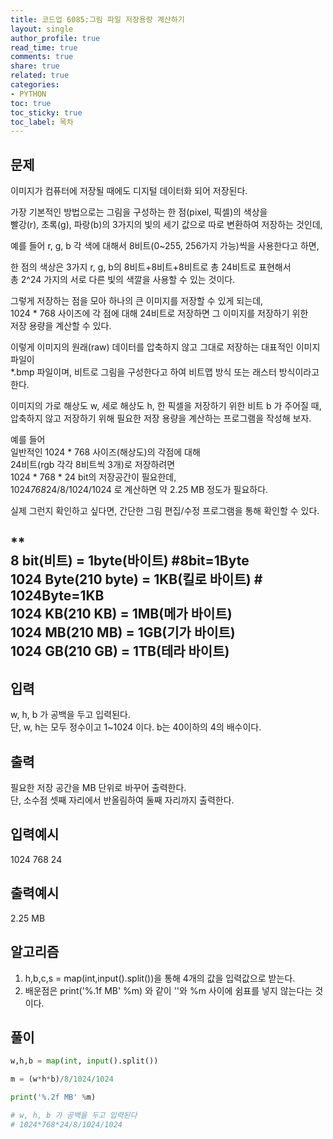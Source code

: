 ```yaml
---
title: 코드업 6085:그림 파일 저장용량 계산하기
layout: single
author_profile: true
read_time: true
comments: true
share: true
related: true
categories:
- PYTHON
toc: true
toc_sticky: true
toc_label: 목차
---
```


## 문제 
이미지가 컴퓨터에 저장될 때에도 디지털 데이터화 되어 저장된다.<br>

가장 기본적인 방법으로는 그림을 구성하는 한 점(pixel, 픽셀)의 색상을<br>
빨강(r), 초록(g), 파랑(b)의 3가지의 빛의 세기 값으로 따로 변환하여 저장하는 것인데,<br>

예를 들어 r, g, b 각 색에 대해서 8비트(0~255, 256가지 가능)씩을 사용한다고 하면,<br>

한 점의 색상은 3가지 r, g, b의 8비트+8비트+8비트로 총 24비트로 표현해서<br>
총 2^24 가지의 서로 다른 빛의 색깔을 사용할 수 있는 것이다.<br>

그렇게 저장하는 점을 모아 하나의 큰 이미지를 저장할 수 있게 되는데,<br>
1024 * 768 사이즈에 각 점에 대해 24비트로 저장하면 그 이미지를 저장하기 위한<br>
저장 용량을 계산할 수 있다.<br>

이렇게 이미지의 원래(raw) 데이터를 압축하지 않고 그대로 저장하는 대표적인 이미지 파일이<br>
*.bmp 파일이며, 비트로 그림을 구성한다고 하여 비트맵 방식 또는 래스터 방식이라고 한다.<br>

이미지의 가로 해상도 w, 세로 해상도 h, 한 픽셀을 저장하기 위한 비트 b 가 주어질 때,<br>
압축하지 않고 저장하기 위해 필요한 저장 용량을 계산하는 프로그램을 작성해 보자.<br>

예를 들어<br>
일반적인 1024 * 768 사이즈(해상도)의 각점에 대해<br>
24비트(rgb 각각 8비트씩 3개)로 저장하려면<br>
1024 * 768 * 24 bit의 저장공간이 필요한데,<br>
1024*768*24/8/1024/1024 로 계산하면 약 2.25 MB 정도가 필요하다.<br>

실제 그런지 확인하고 싶다면, 간단한 그림 편집/수정 프로그램을 통해 확인할 수 있다.<br>

**<br>
8 bit(비트) = 1byte(바이트) #8bit=1Byte<br>
1024 Byte(210 byte) = 1KB(킬로 바이트)  # 1024Byte=1KB<br>
1024 KB(210 KB) = 1MB(메가 바이트)<br>
1024 MB(210 MB) = 1GB(기가 바이트)<br>
1024 GB(210 GB) = 1TB(테라 바이트)<br>
------

## 입력
w, h, b 가 공백을 두고 입력된다.<br>
단, w, h는 모두 정수이고 1~1024 이다. b는 40이하의 4의 배수이다.<br>

## 출력
필요한 저장 공간을 MB 단위로 바꾸어 출력한다.<br>
단, 소수점 셋째 자리에서 반올림하여 둘째 자리까지 출력한다.<br>

## 입력예시
1024 768 24

## 출력예시
2.25 MB


## 알고리즘
1. h,b,c,s = map(int,input().split())을 통해 4개의 값을 입력값으로 받는다. <br>
2. 배운점은 print('%.1f MB' %m) 와 같이 ''와 %m 사이에 쉼표를 넣지 않는다는 것이다. <br>

## 풀이
```python
w,h,b = map(int, input().split())

m = (w*h*b)/8/1024/1024

print('%.2f MB' %m)

# w, h, b 가 공백을 두고 입력된다
# 1024*768*24/8/1024/1024


```
